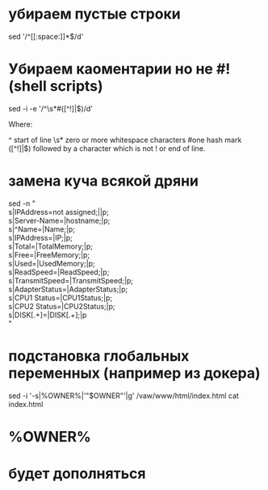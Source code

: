 # убираем пустые строки
sed '/^[[:space:]]*$/d' 

# Убираем каоментарии но не #! (shell scripts)

sed -i -e '/^\s*#\([^!]\|$\)/d'

Where:

^ start of line
\s* zero or more whitespace characters
#one hash mark
\([^!]\|$\) followed by a character which is not ! or end of line.

# замена куча всякой дряни
sed -n "\
s|IPAddress=not assigned;||p; \
s|Server-Name=|hostname;|p; \
s|^Name=|Name;|p; \
s|IPAddress=|IP;|p; \
s|Total=|TotalMemory;|p; \
s|Free=|FreeMemory;|p; \
s|Used=|UsedMemory;|p; \
s|ReadSpeed=|ReadSpeed;|p; \
s|TransmitSpeed=|TransmitSpeed;|p; \
s|AdapterStatus=|AdapterStatus;|p; \
s|CPU1 Status=|CPU1Status;|p; \
s|CPU2 Status=|CPU2Status;|p; \
s|DISK[.+]=|DISK[.+];|p \
"
# подстановка глобальных переменных (например из докера)
sed -i '-s|%OWNER%|'"$OWNER"'|g' /vaw/www/html/index.html
cat index.html
<html><body><h1>%OWNER%</h1></body></html>

# будет дополняться
